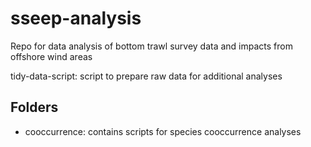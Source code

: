 # sseep-analysis

Repo for data analysis of bottom trawl survey data and impacts from offshore wind areas 

tidy-data-script: script to prepare raw data for additional analyses 

## Folders 
- cooccurrence: contains scripts for species cooccurrence analyses

